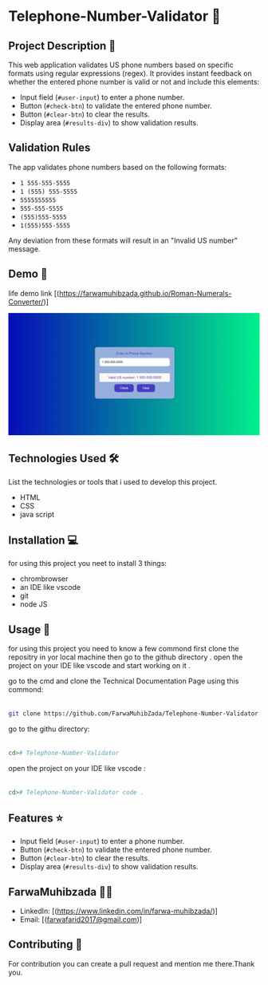 # Telephone-Number-Validator 🚀

## Project Description 📝

>
 This web application validates US phone numbers based on specific formats using regular expressions (regex). It provides instant feedback on whether the entered phone number is valid or not and include this elements:

- Input field (`#user-input`) to enter a phone number.
- Button (`#check-btn`) to validate the entered phone number.
- Button (`#clear-btn`) to clear the results.
- Display area (`#results-div`) to show validation results.

## Validation Rules

The app validates phone numbers based on the following formats:
- `1 555-555-5555`
- `1 (555) 555-5555`
- `5555555555`
- `555-555-5555`
- `(555)555-5555`
- `1(555)555-5555`
  
Any deviation from these formats will result in an "Invalid US number" message.
>

## Demo 📸

life demo link [(https://farwamuhibzada.github.io/Roman-Numerals-Converter/)]


![first page](./Capture.PNG)



## Technologies Used 🛠️

List the technologies or tools that i used to develop this project. 
- HTML
- CSS
- java script


## Installation 💻

for using this project you neet to install 3 things:

- chrombrowser
- an IDE like vscode
- git
- node JS



## Usage 🎯

for using this project you need to know a few commond first clone the repositry in yor local machine then go to the github directory . open the project on your IDE like vscode and start working on it .


go to the cmd and clone the Technical Documentation Page 
using this commond:
```bash

git clone https://github.com/FarwaMuhibZada/Telephone-Number-Validator.git 
```
go to the githu directory:
```bash

cd># Telephone-Number-Validator

```
open the project on your IDE like vscode :

```bash

cd># Telephone-Number-Validator code .

```


## Features ⭐
- Input field (`#user-input`) to enter a phone number.
- Button (`#check-btn`) to validate the entered phone number.
- Button (`#clear-btn`) to clear the results.
- Display area (`#results-div`) to show validation results.

## FarwaMuhibzada 👩‍💻



- LinkedIn: [(https://www.linkedin.com/in/farwa-muhibzada/)]
- Email: [(farwafarid2017@gmail.com)]

## Contributing 🤝
For contribution you can create a pull request and mention me there.Thank you.